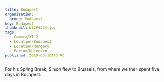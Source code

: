 ```yaml
---
title: Budapest
organization: 
  group: Budapest
key: Budapest
thumbnail: DSCF4554.jpg
tags:
  - Camera/XT-2
  - Location/Budapest
  - Location/Hungary
  - Period/KULeuven
published: 2019-03-10T00:00
---
```

For his Spring Break, Simon flew to Brussels, from where we then spent five days in Budapest.

